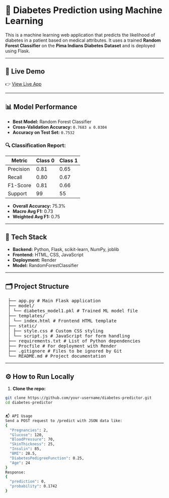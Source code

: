 # 🧠 Diabetes Prediction using Machine Learning

This is a machine learning web application that predicts the likelihood of diabetes in a patient based on medical attributes. It uses a trained **Random Forest Classifier** on the **Pima Indians Diabetes Dataset** and is deployed using Flask.

---

## 🚀 Live Demo

👉 [View Live App](https://diabetes-predictor-jaa6.onrender.com/)

---

## 📊 Model Performance

- **Best Model:** Random Forest Classifier
- **Cross-Validation Accuracy:** `0.7683 ± 0.0304`
- **Accuracy on Test Set:** `0.7532`

### 🔍 Classification Report:
| Metric     | Class 0 | Class 1 |
|------------|---------|---------|
| Precision  | 0.81    | 0.65    |
| Recall     | 0.80    | 0.67    |
| F1-Score   | 0.81    | 0.66    |
| Support    | 99      | 55      |

- **Overall Accuracy:** 75.3%
- **Macro Avg F1:** 0.73
- **Weighted Avg F1:** 0.75

---

## 🧰 Tech Stack

- **Backend:** Python, Flask, scikit-learn, NumPy, joblib
- **Frontend:** HTML, CSS, JavaScript
- **Deployment:** Render
- **Model:** RandomForestClassifier

---

## 🗂️ Project Structure

<pre> ├── app.py # Main Flask application<br> ├── model/<br> │ └── diabetes_model1.pkl # Trained ML model file<br> ├── templates/<br> │ └── index.html # Frontend HTML template<br> ├── static/ <br> │ ├── style.css # Custom CSS styling <br> │ └── script.js # JavaScript for form handling<br> ├── requirements.txt # List of Python dependencies<br> ├── Procfile # For deployment with Render <br> ├── .gitignore # Files to be ignored by Git<br> └── README.md # Project documentation </pre>


---

## ⚙️ How to Run Locally

1. **Clone the repo:**

```bash
git clone https://github.com/your-username/diabetes-predictor.git
cd diabetes-predictor


📬 API Usage
Send a POST request to /predict with JSON data like:
{
  "Pregnancies": 2,
  "Glucose": 120,
  "BloodPressure": 70,
  "SkinThickness": 25,
  "Insulin": 85,
  "BMI": 28.5,
  "DiabetesPedigreeFunction": 0.25,
  "Age": 24
}
Response:
{
  "prediction": 0,
  "probability": 0.1742
}
